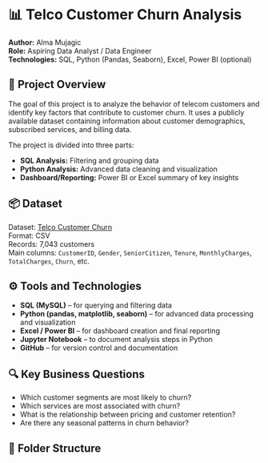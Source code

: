 # 📊 Telco Customer Churn Analysis

**Author:** Alma Mujagic  
**Role:** Aspiring Data Analyst / Data Engineer  
**Technologies:** SQL, Python (Pandas, Seaborn), Excel, Power BI (optional)

## 🧠 Project Overview

The goal of this project is to analyze the behavior of telecom customers and identify key factors that contribute to customer churn. It uses a publicly available dataset containing information about customer demographics, subscribed services, and billing data.

The project is divided into three parts:
- **SQL Analysis:** Filtering and grouping data
- **Python Analysis:** Advanced data cleaning and visualization
- **Dashboard/Reporting:** Power BI or Excel summary of key insights

## 📦 Dataset

Dataset: [Telco Customer Churn](https://www.kaggle.com/datasets/blastchar/telco-customer-churn)  
Format: CSV  
Records: 7,043 customers  
Main columns: `CustomerID`, `Gender`, `SeniorCitizen`, `Tenure`, `MonthlyCharges`, `TotalCharges`, `Churn`, etc.

## ⚙️ Tools and Technologies

- **SQL (MySQL)** – for querying and filtering data
- **Python (pandas, matplotlib, seaborn)** – for advanced data processing and visualization
- **Excel / Power BI** – for dashboard creation and final reporting
- **Jupyter Notebook** – to document analysis steps in Python
- **GitHub** – for version control and documentation

## 🔍 Key Business Questions

- Which customer segments are most likely to churn?
- Which services are most associated with churn?
- What is the relationship between pricing and customer retention?
- Are there any seasonal patterns in churn behavior?

## 📁 Folder Structure

